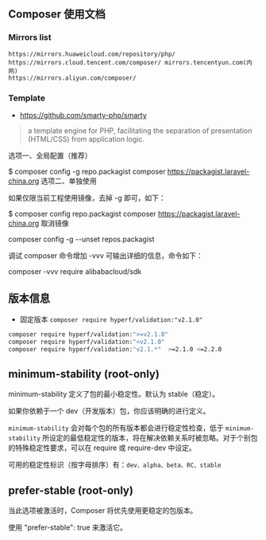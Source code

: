 ## Composer 使用文档

### Mirrors list
```
https://mirrors.huaweicloud.com/repository/php/
https://mirrors.cloud.tencent.com/composer/ mirrors.tencentyun.com(内网)
https://mirrors.aliyun.com/composer/
```

### Template
- https://github.com/smarty-php/smarty
> a template engine for PHP, facilitating the separation of presentation (HTML/CSS) from application logic.

选项一、全局配置（推荐）

$ composer config -g repo.packagist composer https://packagist.laravel-china.org
选项二、单独使用

如果仅限当前工程使用镜像，去掉 -g 即可，如下：

$ composer config repo.packagist composer https://packagist.laravel-china.org
取消镜像

composer config -g --unset repos.packagist

调试
composer 命令增加 -vvv 可输出详细的信息，命令如下：

composer -vvv require alibabacloud/sdk


## 版本信息

- 固定版本
`composer require hyperf/validation:"v2.1.0"`

```bash
composer require hyperf/validation:">=v2.1.0"
composer require hyperf/validation:"<v2.1.0"
composer require hyperf/validation:"v2.1.*"  >=2.1.0 <=2.2.0
```

## minimum-stability (root-only)

minimum-stability 定义了包的最小稳定性。默认为 stable（稳定）。

如果你依赖于一个 dev（开发版本）包，你应该明确的进行定义。

`minimum-stability` 会对每个包的所有版本都会进行稳定性检查，低于 `minimum-stability` 所设定的最低稳定性的版本，将在解决依赖关系时被忽略。对于个别包的特殊稳定性要求，可以在 require 或 require-dev 中设定。

可用的稳定性标识（按字母排序）有：`dev、alpha、beta、RC、stable`

## prefer-stable (root-only)
当此选项被激活时，Composer 将优先使用更稳定的包版本。

使用 "prefer-stable": true 来激活它。